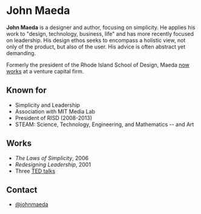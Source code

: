 # John Maeda

**John Maeda** is a designer and author, focusing on simplicity. He applies his
work to "design, technology, business, life" and has more recently focused on
leadership. His design ethos seeks to encompass a holistic view, not only of the
product, but also of the user. His advice is often abstract yet demanding.

Formerly the president of the Rhode Island School of Design, Maeda [now
works](http://www.fastcodesign.com/3023047/) at a venture capital firm.

## Known for
* Simplicity and Leadership
* Association with MIT Media Lab
* President of RISD (2008-2013)
* STEAM: Science, Technology, Engineering, and Mathematics -- and Art

## Works
* _The Laws of Simplicity_, 2006
* _Redesigning Leadership_, 2001
* Three [TED talks](http://www.ted.com/speakers/john_maeda)

## Contact
* [@johnmaeda](https://twitter.com/johnmaeda)
